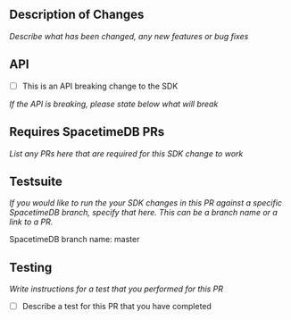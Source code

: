 ## Description of Changes

_Describe what has been changed, any new features or bug fixes_

## API

- [ ] This is an API breaking change to the SDK

_If the API is breaking, please state below what will break_

## Requires SpacetimeDB PRs

_List any PRs here that are required for this SDK change to work_

## Testsuite
*If you would like to run the your SDK changes in this PR against a specific SpacetimeDB branch, specify that here. This can be a branch name or a link to a PR.*

SpacetimeDB branch name: master

## Testing
*Write instructions for a test that you performed for this PR*

- [ ] Describe a test for this PR that you have completed

